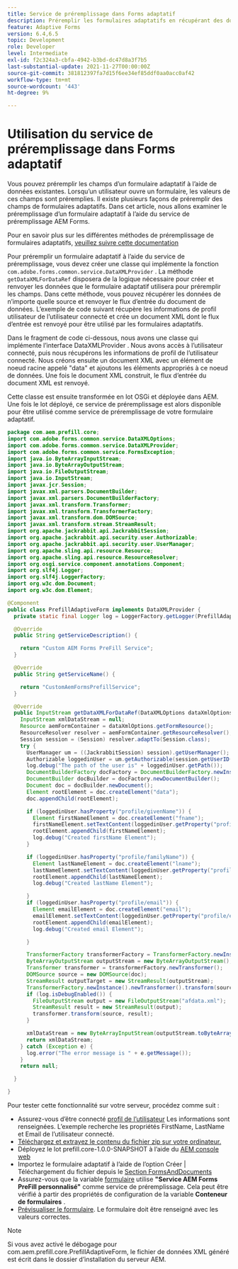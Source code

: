```yaml
---
title: Service de préremplissage dans Forms adaptatif
description: Préremplir les formulaires adaptatifs en récupérant des données à partir de sources de données principales.
feature: Adaptive Forms
version: 6.4,6.5
topic: Development
role: Developer
level: Intermediate
exl-id: f2c324a3-cbfa-4942-b3bd-dc47d8a3f7b5
last-substantial-update: 2021-11-27T00:00:00Z
source-git-commit: 381812397fa7d15f6ee34ef85ddf0aa0acc0af42
workflow-type: tm+mt
source-wordcount: '443'
ht-degree: 9%

---
```


# Utilisation du service de préremplissage dans Forms adaptatif

Vous pouvez préremplir les champs d’un formulaire adaptatif à l’aide de données existantes. Lorsqu’un utilisateur ouvre un formulaire, les valeurs de ces champs sont préremplies. Il existe plusieurs façons de préremplir des champs de formulaires adaptatifs. Dans cet article, nous allons examiner le préremplissage d’un formulaire adaptatif à l’aide du service de préremplissage AEM Forms.

Pour en savoir plus sur les différentes méthodes de préremplissage de formulaires adaptatifs, [veuillez suivre cette documentation](https://helpx.adobe.com/experience-manager/6-4/forms/using/prepopulate-adaptive-form-fields.html#AEMFormsprefillservice)

Pour préremplir un formulaire adaptatif à l’aide du service de préremplissage, vous devez créer une classe qui implémente la fonction `com.adobe.forms.common.service.DataXMLProvider` . La méthode `getDataXMLForDataRef` disposera de la logique nécessaire pour créer et renvoyer les données que le formulaire adaptatif utilisera pour préremplir les champs. Dans cette méthode, vous pouvez récupérer les données de n’importe quelle source et renvoyer le flux d’entrée du document de données. L’exemple de code suivant récupère les informations de profil utilisateur de l’utilisateur connecté et crée un document XML dont le flux d’entrée est renvoyé pour être utilisé par les formulaires adaptatifs.

Dans le fragment de code ci-dessous, nous avons une classe qui implémente l’interface DataXMLProvider . Nous avons accès à l’utilisateur connecté, puis nous récupérons les informations de profil de l’utilisateur connecté. Nous créons ensuite un document XML avec un élément de noeud racine appelé &quot;data&quot; et ajoutons les éléments appropriés à ce noeud de données. Une fois le document XML construit, le flux d’entrée du document XML est renvoyé.

Cette classe est ensuite transformée en lot OSGi et déployée dans AEM. Une fois le lot déployé, ce service de préremplissage est alors disponible pour être utilisé comme service de préremplissage de votre formulaire adaptatif.

```java
package com.aem.prefill.core;
import com.adobe.forms.common.service.DataXMLOptions;
import com.adobe.forms.common.service.DataXMLProvider;
import com.adobe.forms.common.service.FormsException;
import java.io.ByteArrayInputStream;
import java.io.ByteArrayOutputStream;
import java.io.FileOutputStream;
import java.io.InputStream;
import javax.jcr.Session;
import javax.xml.parsers.DocumentBuilder;
import javax.xml.parsers.DocumentBuilderFactory;
import javax.xml.transform.Transformer;
import javax.xml.transform.TransformerFactory;
import javax.xml.transform.dom.DOMSource;
import javax.xml.transform.stream.StreamResult;
import org.apache.jackrabbit.api.JackrabbitSession;
import org.apache.jackrabbit.api.security.user.Authorizable;
import org.apache.jackrabbit.api.security.user.UserManager;
import org.apache.sling.api.resource.Resource;
import org.apache.sling.api.resource.ResourceResolver;
import org.osgi.service.component.annotations.Component;
import org.slf4j.Logger;
import org.slf4j.LoggerFactory;
import org.w3c.dom.Document;
import org.w3c.dom.Element;

@Component
public class PrefillAdaptiveForm implements DataXMLProvider {
  private static final Logger log = LoggerFactory.getLogger(PrefillAdaptiveForm.class);

  @Override
  public String getServiceDescription() {

    return "Custom AEM Forms PreFill Service";
  }

  @Override
  public String getServiceName() {

    return "CustomAemFormsPrefillService";
  }

  @Override
  public InputStream getDataXMLForDataRef(DataXMLOptions dataXmlOptions) throws FormsException {
    InputStream xmlDataStream = null;
    Resource aemFormContainer = dataXmlOptions.getFormResource();
    ResourceResolver resolver = aemFormContainer.getResourceResolver();
    Session session = (Session) resolver.adaptTo(Session.class);
    try {
      UserManager um = ((JackrabbitSession) session).getUserManager();
      Authorizable loggedinUser = um.getAuthorizable(session.getUserID());
      log.debug("The path of the user is" + loggedinUser.getPath());
      DocumentBuilderFactory docFactory = DocumentBuilderFactory.newInstance();
      DocumentBuilder docBuilder = docFactory.newDocumentBuilder();
      Document doc = docBuilder.newDocument();
      Element rootElement = doc.createElement("data");
      doc.appendChild(rootElement);

      if (loggedinUser.hasProperty("profile/givenName")) {
        Element firstNameElement = doc.createElement("fname");
        firstNameElement.setTextContent(loggedinUser.getProperty("profile/givenName")[0].getString());
        rootElement.appendChild(firstNameElement);
        log.debug("Created firstName Element");
      }

      if (loggedinUser.hasProperty("profile/familyName")) {
        Element lastNameElement = doc.createElement("lname");
        lastNameElement.setTextContent(loggedinUser.getProperty("profile/familyName")[0].getString());
        rootElement.appendChild(lastNameElement);
        log.debug("Created lastName Element");

      }
      if (loggedinUser.hasProperty("profile/email")) {
        Element emailElement = doc.createElement("email");
        emailElement.setTextContent(loggedinUser.getProperty("profile/email")[0].getString());
        rootElement.appendChild(emailElement);
        log.debug("Created email Element");

      }

      TransformerFactory transformerFactory = TransformerFactory.newInstance();
      ByteArrayOutputStream outputStream = new ByteArrayOutputStream();
      Transformer transformer = transformerFactory.newTransformer();
      DOMSource source = new DOMSource(doc);
      StreamResult outputTarget = new StreamResult(outputStream);
      TransformerFactory.newInstance().newTransformer().transform(source, outputTarget);
      if (log.isDebugEnabled()) {
        FileOutputStream output = new FileOutputStream("afdata.xml");
        StreamResult result = new StreamResult(output);
        transformer.transform(source, result);
      }

      xmlDataStream = new ByteArrayInputStream(outputStream.toByteArray());
      return xmlDataStream;
    } catch (Exception e) {
      log.error("The error message is " + e.getMessage());
    }
    return null;

  }

}
```

Pour tester cette fonctionnalité sur votre serveur, procédez comme suit :

* Assurez-vous d’être connecté [profil de l’utilisateur](http://localhost:4502/security/users.html) Les informations sont renseignées. L’exemple recherche les propriétés FirstName, LastName et Email de l’utilisateur connecté.
* [Téléchargez et extrayez le contenu du fichier zip sur votre ordinateur.](assets/prefillservice.zip)
* Déployez le lot prefill.core-1.0.0-SNAPSHOT à l’aide du [AEM console web](http://localhost:4502/system/console/bundles)
* Importez le formulaire adaptatif à l’aide de l’option Créer | Téléchargement du fichier depuis le [Section FormsAndDocuments](http://localhost:4502/aem/forms.html/content/dam/formsanddocuments)
* Assurez-vous que la variable [formulaire](http://localhost:4502/editor.html/content/forms/af/prefill.html) utilise **&quot;Service AEM Forms PreFill personnalisé&quot;** comme service de préremplissage. Cela peut être vérifié à partir des propriétés de configuration de la variable **Conteneur de formulaires** .
* [Prévisualiser le formulaire](http://localhost:4502/content/dam/formsanddocuments/prefill/jcr:content?wcmmode=disabled). Le formulaire doit être renseigné avec les valeurs correctes.

>[!NOTE]
>
>Si vous avez activé le débogage pour com.aem.prefill.core.PrefillAdaptiveForm, le fichier de données XML généré est écrit dans le dossier d’installation du serveur AEM.

